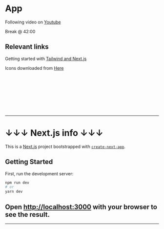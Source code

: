 # App

Following video on [Youtube](https://www.youtube.com/watch?v=a6Xs2Ir40OI&t=2039s)

Break @ 42:00

## Relevant links    

Getting started with [Tailwind and Next.js](https://tailwindcss.com/docs/guides/nextjs)

Icons downloaded from [Here](https://icons8.com/icons/set/favicon-instagram)



<br/>
<br/>
<br/>
<br/>
<br/>
<br/>
<br/>

---

# ↓↓↓ Next.js info ↓↓↓

This is a [Next.js](https://nextjs.org/) project bootstrapped with [`create-next-app`](https://github.com/vercel/next.js/tree/canary/packages/create-next-app).

## Getting Started

First, run the development server:

```bash
npm run dev
# or
yarn dev
```

Open [http://localhost:3000](http://localhost:3000) with your browser to see the result.
-
---
